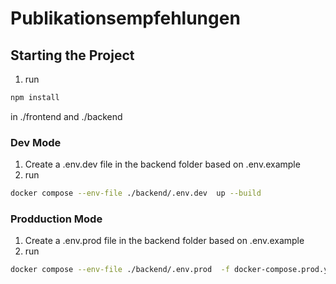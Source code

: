 # Publikationsempfehlungen

## Starting the Project

1. run 

```bash 
npm install
 ```

in ./frontend and ./backend

### Dev Mode

1. Create a .env.dev file in the backend folder based on .env.example
2. run 

```bash
docker compose --env-file ./backend/.env.dev  up --build
```

### Prodduction Mode
1. Create a .env.prod file in the backend folder based on .env.example
2. run
```bash
docker compose --env-file ./backend/.env.prod  -f docker-compose.prod.yml  up --build
```